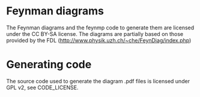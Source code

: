 Feynman diagrams
================

The Feynman diagrams and the feynmp code to generate them are licensed under
the CC BY-SA license.
The diagrams are partially based on those provided by the FDL
(http://www.physik.uzh.ch/~che/FeynDiag/index.php)

Generating code
===============

The source code used to generate the diagram .pdf files is licensed under GPL
v2, see CODE_LICENSE.
